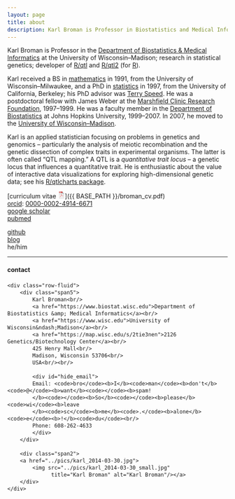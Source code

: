 ```yaml
---
layout: page
title: about
description: Karl Broman is Professor in Biostatistics and Medical Informatics at University of Wisconsin - Madison; research in statistical genetics
---
```


Karl Broman is Professor in the
[Department of Biostatistics &amp; Medical Informatics](https://www.biostat.wisc.edu)
at the University of Wisconsin&ndash;Madison;
research in statistical genetics; developer of
[R/qtl](https://rqtl.org) and [R/qtl2](https://kbroman.org/qtl2) (for
[R](https://www.r-project.org)).

Karl received a BS in [mathematics](https://uwm.edu/math)
in 1991, from the
University of Wisconsin&ndash;Milwaukee, and a
PhD in [statistics](https://statistics.berkeley.edu) in 1997, from the
University of California, Berkeley; his PhD advisor was
[Terry Speed](https://www.wehi.edu.au/people/terry-speed).
He was a postdoctoral fellow with James Weber at the
[Marshfield Clinic Research Foundation](https://www.marshfieldresearch.org),
1997&ndash;1999. He
was a faculty member in the [Department of Biostatistics](https://www.jhsph.edu/departments/biostatistics/) at Johns
Hopkins University, 1999&ndash;2007. In 2007, he moved to the
[University of Wisconsin&ndash;Madison](https://www.wisc.edu).

Karl is an applied statistician focusing on problems in genetics and
genomics &ndash; particularly the analysis of meiotic recombination and the
genetic dissection of complex traits in experimental organisms. The
latter is often called &ldquo;QTL mapping.&rdquo; A QTL is a
_quantitative trait locus_ &ndash; a genetic locus that influences a
quantitative trait. He is enthusiastic about the value
of interactive data visualizations for exploring high-dimensional genetic data;
see his [R/qtlcharts package](https://kbroman.org/qtlcharts/).

[curriculum vitae ![CV as pdf](icons16/pdf-icon.png)]({{ BASE_PATH }}/broman_cv.pdf)<br/>
[orcid](https://orcid.org): [0000-0002-4914-6671](https://orcid.org/0000-0002-4914-6671)<br/>
[google scholar](https://scholar.google.com/citations?sortby=pubdate&hl=en&user=42tCp5UAAAAJ&view_op=list_works)<br/>
[pubmed](https://pubmed.ncbi.nlm.nih.gov/?term=broman+kw)<br/>
<!-- [impactstory](https://impactstory.org/u/0000-0002-4914-6671)<br/> -->
[github](https://github.com/kbroman)<br/>
[blog](https://kbroman.org/blog/) <br/>
he/him

---

<div class="container">
<h4><a name="contact"></a>contact</h4>

    <div class="row-fluid">
        <div class="span5">
            Karl Broman<br/>
            <a href="https://www.biostat.wisc.edu">Department of Biostatistics &amp; Medical Informatics</a><br/>
            <a href="https://www.wisc.edu">University of Wisconsin&ndash;Madison</a><br/>
            <a href="https://map.wisc.edu/s/2tie3nen">2126 Genetics/Biotechnology Center</a><br/>
            425 Henry Mall<br/>
            Madison, Wisconsin 53706<br/>
            USA<br/><br/>

            <div id="hide_email">
            Email: <code>bro</code><b>I</b><code>man</code><b>don't</b><code>@</code><b>want</b><code></code><b>spam!
            </b><code></code><b>So</b><code></code><b>please</b><code>wi</code><b>leave
            </b><code>sc</code><b>me</b><code>.</code><b>alone</b><code>e</code><b>!</b><code>du</code><br/>
            Phone: 608-262-4633
            </div>
        </div>

        <div class="span2">
        <a href="../pics/karl_2014-03-30.jpg">
            <img src="../pics/karl_2014-03-30_small.jpg"
                  title="Karl Broman" alt="Karl Broman"/></a>
        </div>
    </div>
</div>
